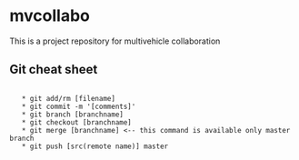 # mvcollabo
This is a project repository for multivehicle collaboration

## Git cheat sheet
<pre><code> 
   * git add/rm [filename]
   * git commit -m '[comments]'
   * git branch [branchname]
   * git checkout [branchname]
   * git merge [branchname] <-- this command is available only master branch
   * git push [src(remote name)] master
</pre></code> 
